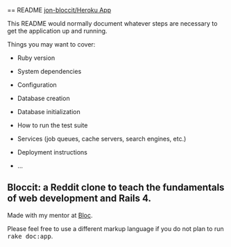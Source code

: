 == README
[jon-bloccit/Heroku App](https://dashboard-next.heroku.com/apps/jon-bloccit/resources)

This README would normally document whatever steps are necessary to get the
application up and running.

Things you may want to cover:

* Ruby version

* System dependencies

* Configuration

* Database creation

* Database initialization

* How to run the test suite

* Services (job queues, cache servers, search engines, etc.)

* Deployment instructions

* ...

## Bloccit: a Reddit clone to teach the fundamentals of web development and Rails 4.

Made with my mentor at [Bloc](http://bloc.io).


Please feel free to use a different markup language if you do not plan to run
<tt>rake doc:app</tt>.
